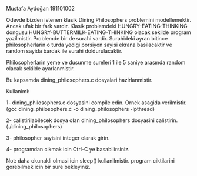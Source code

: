 Mustafa Aydoğan
191101002

Odevde bizden istenen klasik Dining Philosophers problemini modellemektir.
Ancak ufak bir fark vardır. Klasik problemdeki HUNGRY-EATING-THINKING dongusu HUNGRY-BUTTERMILK-EATING-THINKING olacak sekilde program yazilmistir.
Problemde bir de surahi vardir. Surahideki ayran bitince philosopherlarin o turda yedigi porsiyon sayisi ekrana basilacaktir ve random sayida bardak ile surahi doldurulacaktir.

Philosopherlarin yeme ve dusunme sureleri 1 ile 5 saniye arasında random olacak sekilde ayarlanmistir.

Bu kapsamda dining_philosophers.c dosyalari hazirlanmistir.

Kullanimi:

1- dining_philosophers.c dosyasini compile edin. Ornek asagida verilmistir.
    (gcc dining_philosophers.c -o dining_philosophers -lpthread)

2- calistirilabilecek dosya olan dining_philosophers dosyasini calistirin. (./dining_philosophers)

3- philosopher sayisini integer olarak girin.

4- programdan cikmak icin Ctrl-C ye basabilirsiniz.

Not: daha okunakli olmasi icin sleep() kullanilmistir. program ciktilarini gorebilmek icin bir sure bekleyiniz.